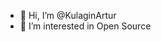 - 👋 Hi, I’m @KulaginArtur
- 👀 I’m interested in Open Source

<!---
KulaginArtur/KulaginArtur is a ✨ special ✨ repository because its `README.md` (this file) appears on your GitHub profile.
You can click the Preview link to take a look at your changes.
--->
